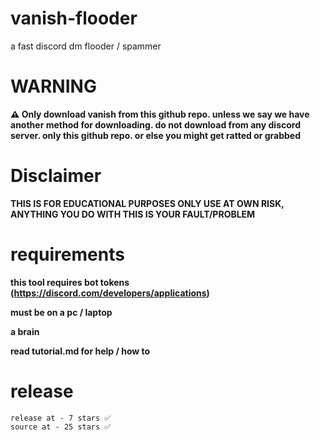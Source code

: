 # vanish-flooder
a fast discord dm flooder / spammer

# WARNING 
**⚠️ Only download vanish from this github repo. unless we say we have another method for downloading. do not download from any discord server. only this github repo. or else you might get ratted or grabbed**

# Disclaimer
**THIS IS FOR EDUCATIONAL PURPOSES ONLY USE AT OWN RISK, ANYTHING YOU DO WITH THIS IS YOUR FAULT/PROBLEM**

# requirements
**this tool requires bot tokens (<https://discord.com/developers/applications>)**

**must be on a pc / laptop**

**a brain**

**read tutorial.md for help / how to**

# release
```
release at - 7 stars ✅
source at - 25 stars ✅
```
